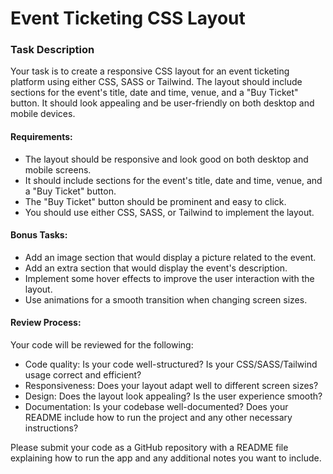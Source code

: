 
# Event Ticketing CSS Layout

### Task Description

Your task is to create a responsive CSS layout for an event ticketing platform using either CSS, SASS or Tailwind. The layout should include sections for the event's title, date and time, venue, and a "Buy Ticket" button. It should look appealing and be user-friendly on both desktop and mobile devices.

#### Requirements:

-   The layout should be responsive and look good on both desktop and mobile screens.
-   It should include sections for the event's title, date and time, venue, and a "Buy Ticket" button.
-   The "Buy Ticket" button should be prominent and easy to click.
-   You should use either CSS, SASS, or Tailwind to implement the layout.

#### Bonus Tasks:

-   Add an image section that would display a picture related to the event.
-   Add an extra section that would display the event's description.
-   Implement some hover effects to improve the user interaction with the layout.
-   Use animations for a smooth transition when changing screen sizes.

#### Review Process:

Your code will be reviewed for the following:

-   Code quality: Is your code well-structured? Is your CSS/SASS/Tailwind usage correct and efficient?
-   Responsiveness: Does your layout adapt well to different screen sizes?
-   Design: Does the layout look appealing? Is the user experience smooth?
-   Documentation: Is your codebase well-documented? Does your README include how to run the project and any other necessary instructions?

Please submit your code as a GitHub repository with a README file explaining how to run the app and any additional notes you want to include.
